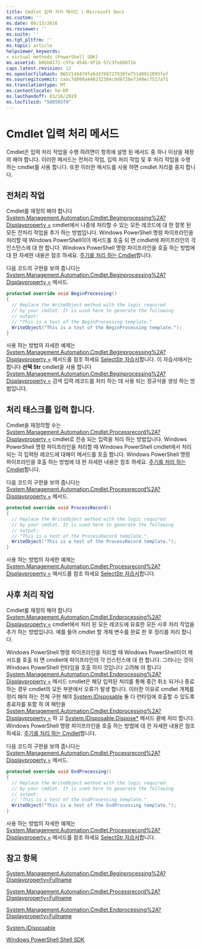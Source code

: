 ```yaml
---
title: Cmdlet 입력 처리 메서드 | Microsoft Docs
ms.custom: ''
ms.date: 09/13/2016
ms.reviewer: ''
ms.suite: ''
ms.tgt_pltfrm: ''
ms.topic: article
helpviewer_keywords:
- virtual methods (PowerShell SDK]
ms.assetid: b0bb8172-c9fa-454b-9f1b-57c3fe60671b
caps.latest.revision: 12
ms.openlocfilehash: 065214647dfa6d376b727930fe75140911095faf
ms.sourcegitcommit: caac7d098a448232304c9d6728e7340ec7517a71
ms.translationtype: MT
ms.contentlocale: ko-KR
ms.lasthandoff: 03/16/2019
ms.locfileid: "58059374"
---
```

# <a name="cmdlet-input-processing-methods"></a>Cmdlet 입력 처리 메서드

Cmdlet은 입력 처리 작업을 수행 하려면이 항목에 설명 된 메서드 중 하나 이상을 재정의 해야 합니다. 이러한 메서드는 전처리 작업, 입력 처리 작업 및 후 처리 작업을 수행 하는 cmdlet를 사용 합니다. 또한 이러한 메서드를 사용 하면 cmdlet 처리를 중지 합니다.

## <a name="pre-processing-tasks"></a>전처리 작업

Cmdlet를 재정의 해야 합니다 [System.Management.Automation.Cmdlet.Beginprocessing%2A? Displayproperty =](/dotnet/api/system.management.automation.cmdlet.beginprocessing?view=powershellsdk-1.1.0) cmdlet에서 나중에 처리할 수 있는 모든 레코드에 대 한 잘못 된 모든 전처리 작업을 추가 하는 방법입니다. Windows PowerShell 명령 파이프라인을 처리할 때 Windows PowerShell이이 메서드를 호출 되 면 cmdlet에 파이프라인의 각 인스턴스에 대 한 합니다. Windows PowerShell 명령 파이프라인을 호출 하는 방법에 대 한 자세한 내용은 참조 하세요. [주기를 처리 하는 Cmdlet](https://msdn.microsoft.com/en-us/3202f55c-314d-4ac3-ad78-4c7ca72253c5)합니다.

다음 코드의 구현을 보여 줍니다는 [System.Management.Automation.Cmdlet.Beginprocessing%2A? Displayproperty =](/dotnet/api/system.management.automation.cmdlet.beginprocessing?view=powershellsdk-1.1.0) 메서드.

```csharp
protected override void BeginProcessing()
{
  // Replace the WriteObject method with the logic required
  // by your cmdlet. It is used here to generate the following
  // output:
  // "This is a test of the BeginProcessing template."
  WriteObject("This is a test of the BeginProcessing template.");
}
```

사용 하는 방법의 자세한 예제는 [System.Management.Automation.Cmdlet.Beginprocessing%2A? Displayproperty =](/dotnet/api/system.management.automation.cmdlet.beginprocessing?view=powershellsdk-1.1.0) 메서드를 참조 하세요 [SelectStr 자습서](./selectstr-tutorial.md)합니다. 이 자습서에서는 합니다 **선택 Str** cmdlet을 사용 합니다 [System.Management.Automation.Cmdlet.Beginprocessing%2A? Displayproperty =](/dotnet/api/system.management.automation.cmdlet.beginprocessing?view=powershellsdk-1.1.0) 검색 입력 레코드를 처리 하는 데 사용 되는 정규식을 생성 하는 방법입니다.

## <a name="input-processing-tasks"></a>처리 태스크를 입력 합니다.

Cmdlet을 재정의할 수는 [System.Management.Automation.Cmdlet.Processrecord%2A? Displayproperty =](/dotnet/api/system.management.automation.cmdlet.processrecord?view=powershellsdk-1.1.0) cmdlet로 전송 되는 입력을 처리 하는 방법입니다. Windows PowerShell 명령 파이프라인을 처리할 때 Windows PowerShell cmdlet에서 처리 되는 각 입력된 레코드에 대해이 메서드를 호출 합니다. Windows PowerShell 명령 파이프라인을 호출 하는 방법에 대 한 자세한 내용은 참조 하세요. [주기를 처리 하는 Cmdlet](https://msdn.microsoft.com/en-us/3202f55c-314d-4ac3-ad78-4c7ca72253c5)합니다.

다음 코드의 구현을 보여 줍니다는 [System.Management.Automation.Cmdlet.Processrecord%2A? Displayproperty =](/dotnet/api/system.management.automation.cmdlet.processrecord?view=powershellsdk-1.1.0) 메서드.

```csharp
protected override void ProcessRecord()
{
  // Replace the WriteObject method with the logic required
  // by your cmdlet. It is used here to generate the following
  // output:
  // "This is a test of the ProcessRecord template."
  WriteObject("This is a test of the ProcessRecord template.");
}
```

사용 하는 방법의 자세한 예제는 [System.Management.Automation.Cmdlet.Processrecord%2A? Displayproperty =](/dotnet/api/system.management.automation.cmdlet.processrecord?view=powershellsdk-1.1.0) 메서드를 참조 하세요 [SelectStr 자습서](./selectstr-tutorial.md)합니다.

## <a name="post-processing-tasks"></a>사후 처리 작업

Cmdlet를 재정의 해야 합니다 [System.Management.Automation.Cmdlet.Endprocessing%2A? Displayproperty =](/dotnet/api/system.management.automation.cmdlet.endprocessing?view=powershellsdk-1.1.0) cmdlet에서 처리 된 모든 레코드에 유효한 모든 사후 처리 작업을 추가 하는 방법입니다. 예를 들어 cmdlet 할 개체 변수를 완료 한 후 정리를 처리 합니다.

Windows PowerShell 명령 파이프라인을 처리할 때 Windows PowerShell이이 메서드를 호출 되 면 cmdlet에 파이프라인의 각 인스턴스에 대 한 합니다. 그러나는 것이 Windows PowerShell 런타임을 호출 하지 것입니다 고려해 야 합니다 [System.Management.Automation.Cmdlet.Endprocessing%2A? Displayproperty =](/dotnet/api/system.management.automation.cmdlet.endprocessing?view=powershellsdk-1.1.0) 메서드 cmdlet은 해당 입력된 처리를 통해 중간 취소 되거나 종료 하는 경우 cmdlet의 모든 부분에서 오류가 발생 합니다. 이러한 이유로 cmdlet 개체를 정리 해야 하는 전체 구현 해야 [System.IDisposable](/dotnet/api/System.IDisposable) 둘 다 런타임에 호출할 수 있도록 종료자를 포함 하 여 패턴을 [ System.Management.Automation.Cmdlet.Endprocessing%2A? Displayproperty =](/dotnet/api/system.management.automation.cmdlet.endprocessing?view=powershellsdk-1.1.0) 하 고 [System.IDisposable.Dispose*](/dotnet/api/System.IDisposable.Dispose) 메서드 끝에 처리 합니다. Windows PowerShell 명령 파이프라인을 호출 하는 방법에 대 한 자세한 내용은 참조 하세요. [주기를 처리 하는 Cmdlet](https://msdn.microsoft.com/en-us/3202f55c-314d-4ac3-ad78-4c7ca72253c5)합니다.

다음 코드의 구현을 보여 줍니다는 [System.Management.Automation.Cmdlet.Processrecord%2A? Displayproperty =](/dotnet/api/system.management.automation.cmdlet.processrecord?view=powershellsdk-1.1.0) 메서드.

```csharp
protected override void EndProcessing()
{
  // Replace the WriteObject method with the logic required
  // by your cmdlet. It is used here to generate the following
  // output:
  // "This is a test of the EndProcessing template."
  WriteObject("This is a test of the EndProcessing template.");
}
```

사용 하는 방법의 자세한 예제는 [System.Management.Automation.Cmdlet.Processrecord%2A? Displayproperty =](/dotnet/api/system.management.automation.cmdlet.processrecord?view=powershellsdk-1.1.0) 메서드를 참조 하세요 [SelectStr 자습서](./selectstr-tutorial.md)합니다.

## <a name="see-also"></a>참고 항목

[System.Management.Automation.Cmdlet.Beginprocessing%2A?Displayproperty=Fullname](/dotnet/api/system.management.automation.cmdlet.beginprocessing?view=powershellsdk-1.1.0)

[System.Management.Automation.Cmdlet.Processrecord%2A?Displayproperty=Fullname](/dotnet/api/system.management.automation.cmdlet.processrecord?view=powershellsdk-1.1.0)

[System.Management.Automation.Cmdlet.Endprocessing%2A?Displayproperty=Fullname](/dotnet/api/system.management.automation.cmdlet.endprocessing?view=powershellsdk-1.1.0)

[System.IDisposable](/dotnet/api/System.IDisposable)

[Windows PowerShell Shell SDK](../windows-powershell-reference.md)
